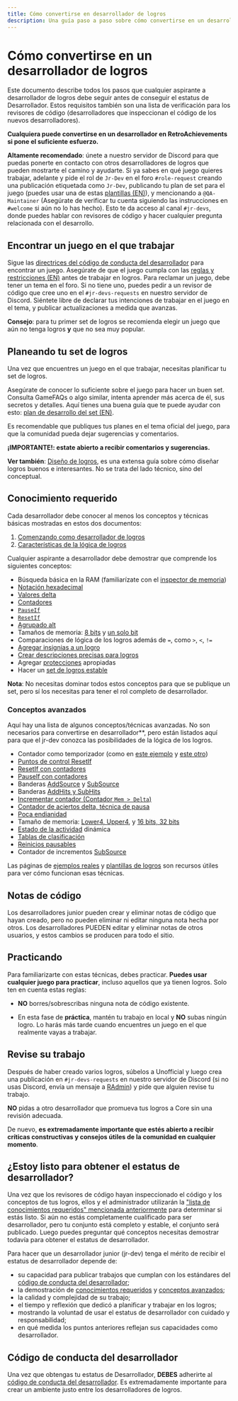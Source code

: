```yaml
---
title: Cómo convertirse en desarrollador de logros
description: Una guía paso a paso sobre cómo convertirse en un desarrollador de RetroAchievements, incluyendo el conocimiento requerido, planificación y mejores prácticas.
---
```


# Cómo convertirse en un desarrollador de logros

Este documento describe todos los pasos que cualquier aspirante a desarrollador de logros debe seguir antes de conseguir el estatus de Desarrollador.
Estos requisitos también son una lista de verificación para los revisores de código (desarrolladores que inspeccionan el código de los nuevos desarrolladores).

**Cualquiera puede convertirse en un desarrollador en RetroAchievements si pone el suficiente esfuerzo.**

**Altamente recomendado**: únete a nuestro servidor de Discord para que puedas ponerte en contacto con otros desarrolladores de logros que pueden mostrarte el camino y ayudarte. Si ya sabes en qué juego quieres trabajar, adelante y pide el rol de `Jr-Dev` en el foro `#role-request` creando una publicación etiquetada como `Jr-Dev`, publicando tu plan de set para el juego (puedes usar una de estas [plantillas (EN)](https://docs.google.com/spreadsheets/d/1VC2phJ9AUcZK5Ll4bVuMpJXED8QdM_nw8OdSAuLc3bI/edit)), y mencionando a `@QA-Maintainer` (Asegúrate de verificar tu cuenta siguiendo las instrucciones en `#welcome` si aún no lo has hecho). Esto te da acceso al canal `#jr-devs`, donde puedes hablar con revisores de código y hacer cualquier pregunta relacionada con el desarrollo.

## Encontrar un juego en el que trabajar

[//]: # "TODO: Review the anchor"

Sigue las [directrices del código de conducta del desarrollador](/es/guidelines/developers/code-of-conduct#working-on-empty-sets) para encontrar un juego.
Asegúrate de que el juego cumpla con las [reglas y restricciones (EN)](/developer-docs/jr-dev-rules#rules-and-restrictions) antes de trabajar en logros.
Para reclamar un juego, debe tener un tema en el foro.
Si no tiene uno, puedes pedir a un revisor de código que cree uno en el `#jr-devs-requests` en nuestro servidor de Discord.
Siéntete libre de declarar tus intenciones de trabajar en el juego en el tema, y publicar actualizaciones a medida que avanzas.

**Consejo**: para tu primer set de logros se recomienda elegir un juego que aún no tenga logros **y** que no sea muy popular.

## Planeando tu set de logros

Una vez que encuentres un juego en el que trabajar, necesitas planificar tu set de logros.

Asegúrate de conocer lo suficiente sobre el juego para hacer un buen set. Consulta GameFAQs o algo similar, intenta aprender más acerca de él, sus secretos y detalles.
Aquí tienes una buena guía que te puede ayudar con esto:
[plan de desarrollo del set (EN)](/es/developer-docs/set-development-roadmap).

Es recomendable que publiques tus planes en el tema oficial del juego, para que la comunidad pueda dejar sugerencias y comentarios.

**¡IMPORTANTE!: estate abierto a recibir comentarios y sugerencias.**

**Ver también**: [Diseño de logros](/es/developer-docs/achievement-design), es una extensa guía sobre cómo diseñar logros buenos e interesantes. No se trata del lado técnico, sino del conceptual.

## Conocimiento requerido

Cada desarrollador debe conocer al menos los conceptos y técnicas básicas mostradas en estos dos documentos:

1. [Comenzando como desarrollador de logros](/es/developer-docs/getting-started-as-an-achievement-developer)
2. [Características de la lógica de logros](/es/orphaned/achievement-logic-features)

Cualquier aspirante a desarrollador debe demostrar que comprende los siguientes conceptos:

[//]: # "TODO: Review the anchors"

- Búsqueda básica en la RAM (familiarízate con el [inspector de memoria](/es/developer-docs/memory-inspector))
- [Notación hexadecimal](/es/developer-docs/memory-inspector#decimal-binary-and-hexadecimal-notations)
- [Valores delta](/es/developer-docs/delta-values)
- [Contadores](/es/developer-docs/hit-counts)
- [`PauseIf`](/es/developer-docs/flags/pauseif)
- [`ResetIf`](/es/developer-docs/flags/resetif)
- [Agrupado alt](/es/developer-docs/alt-groups)
- Tamaños de memoria: [8 bits](/es/developer-docs/memory-inspector#8-bit-mode) y [un solo bit](/es/developer-docs/memory-inspector#single-bits)
- Comparaciones de lógica de los logros además de `=`, como `>`, `<`, `!=`
- [Agregar insignias a un logro](/es/general/ways-to-contribute)
- [Crear descripciones precisas para logros](/es/guidelines/developers/code-of-conduct#basic-achievement-design-guidelines)
- Agregar [protecciones](/es/developer-docs/getting-started-as-an-achievement-developer#important-tips) apropiadas
- Hacer un [set de logros estable](/es/developer-docs/getting-started-as-an-achievement-developer#important-tips)

**Nota**: No necesitas dominar todos estos conceptos para que se publique un set, pero sí los necesitas para tener el rol completo de desarrollador.

### Conceptos avanzados

Aquí hay una lista de algunos conceptos/técnicas avanzadas.
No son necesarios para convertirse en desarrollador\*\*, pero están listados aquí para que el jr-dev conozca las posibilidades de la lógica de los logros.

[//]: # "TODO: Review the anchors"

- Contador como temporizador (como en [este ejemplo](/es/developer-docs/real-examples/using-hit-counts-as-a-timer) y [este otro](/es/developer-docs/real-examples/creating-a-timer-with-reset-if-hits-based-on-the-speed-of-the-game))
- [Puntos de control ResetIf](/es/developer-docs/achievement-templates#finish-level-n-without-dying-or-getting-hit-using-a-weapon-etc)
- [ResetIf con contadores](/es/developer-docs/flags/resetif#resetif-with-hit-counts)
- [PauseIf con contadores](/es/developer-docs/flags/pauseif#pauseif-with-hit-counts)
- Banderas [AddSource](/es/developer-docs/flags/addsource) y [SubSource](/es/developer-docs/flags/subsource)
- Banderas [AddHits y SubHits](/es/developer-docs/flags/addhits-subhits)
- [Incrementar contador (Contador `Mem > Delta`)](/es/developer-docs/real-examples/using-delta-values-and-hit-counts-to-detect-an-increment)
- [Contador de aciertos delta, técnica de pausa](/es/developer-docs/achievement-templates#check-for-a-specific-value-changing-to-another-specific-value-ten-times)
- [Poca endianidad](/es/developer-docs/memory-inspector#endianness)
- Tamaño de memoria: [Lower4, Upper4](/es/developer-docs/memory-inspector#upper4-and-lower4), y [16 bits, 32 bits](/es/developer-docs/memory-inspector#1632-bit-mode)
- [Estado de la actividad](/es/developer-docs/rich-presence) dinámica
- [Tablas de clasificación](/es/developer-docs/leaderboards)
- [Reinicios pausables](/es/developer-docs/achievement-templates#conditional-resets)
- Contador de incrementos [SubSource](/es/developer-docs/flags/subsource#using-subsource-to-count-increments)

Las páginas de [ejemplos reales](/es/developer-docs/real-examples) y [plantillas de logros](/es/developer-docs/achievement-templates) son recursos útiles para ver cómo funcionan esas técnicas.

## Notas de código

Los desarrolladores junior pueden crear y eliminar notas de código que hayan creado, pero no pueden eliminar ni editar ninguna nota hecha por otros.
Los desarrolladores PUEDEN editar y eliminar notas de otros usuarios, y estos cambios se producen para todo el sitio.

## Practicando

Para familiarizarte con estas técnicas, debes practicar. **Puedes usar cualquier juego para practicar**, incluso aquellos que ya tienen logros. Solo ten en cuenta estas reglas:

- **NO** borres/sobrescribas ninguna nota de código existente.

- En esta fase de **práctica**, mantén tu trabajo en local y **NO** subas ningún logro. Lo harás más tarde cuando encuentres un juego en el que realmente vayas a trabajar.

## Revise su trabajo

Después de haber creado varios logros, súbelos a Unofficial y luego crea una publicación en `#jr-devs-requests` en nuestro servidor de Discord (si no usas Discord, envía un mensaje a [RAdmin](http://retroachievements.org/user/RAdmin)) y pide que alguien revise tu trabajo.

**NO** pidas a otro desarrollador que promueva tus logros a Core sin una revisión adecuada.

De nuevo, **es extremadamente importante que estés abierto a recibir críticas constructivas y consejos útiles de la comunidad en cualquier momento**.

## ¿Estoy listo para obtener el estatus de desarrollador?

Una vez que los revisores de código hayan inspeccionado el código y los conceptos de tus logros, ellos y el administrador utilizarán la ["lista de conocimientos requeridos" mencionada anteriormente](#conocimiento-requerido) para determinar si estás listo.
Si aún no estás completamente cualificado para ser desarrollador, pero tu conjunto está completo y estable, el conjunto será publicado.
Luego puedes preguntar qué conceptos necesitas demostrar todavía para obtener el estatus de desarrollador.

Para hacer que un desarrollador junior (jr-dev) tenga el mérito de recibir el estatus de desarrollador depende de:

- su capacidad para publicar trabajos que cumplan con los estándares del [código de conducta del desarrollador](/es/guidelines/developers/code-of-conduct);
- la demostración de [conocimientos requeridos](#conocimiento-requerido) y [conceptos avanzados](#conceptos-avanzados);
- la calidad y complejidad de su trabajo;
- el tiempo y reflexión que dedicó a planificar y trabajar en los logros;
- mostrando la voluntad de usar el estatus de desarrollador con cuidado y responsabilidad;
- en qué medida los puntos anteriores reflejan sus capacidades como desarrollador.

## Código de conducta del desarrollador

Una vez que obtengas tu estatus de Desarrollador, **DEBES** adherirte al [código de conducta del desarrollador](/es/guidelines/developers/code-of-conduct).
Es extremadamente importante para crear un ambiente justo entre los desarrolladores de logros.
